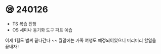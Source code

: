 # 😪 240126

* TS 복습 진행
* OS 세미나 동기화 도구 파트 예습

이제 1월도 벌써 끝나간다 \~\~ 월말에는 가족 여행도 예정되어있으니 미리미리 할일을 끝내자 !
